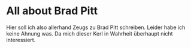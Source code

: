 # All about Brad Pitt
Hier soll ich also allerhand Zeugs zu Brad Pitt schreiben. Leider habe ich keine Ahnung was. Da mich dieser Kerl in Wahrheit überhaupt nicht interessiert.
